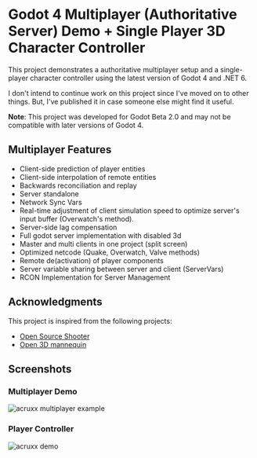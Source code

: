 # Godot 4 Multiplayer (Authoritative Server) Demo + Single Player 3D Character Controller

This project demonstrates a authoritative multiplayer setup and a single-player character controller using the latest version of Godot 4 and .NET 6. 

I don't intend to continue work on this project since I've moved on to other things. But, I've published it in case someone else might find it useful.

**Note**: This project was developed for Godot Beta 2.0 and may not be compatible with later versions of Godot 4.

## Multiplayer Features

- Client-side prediction of player entities
- Client-side interpolation of remote entities
- Backwards reconciliation and replay
- Server standalone
- Network Sync Vars
- Real-time adjustment of client simulation speed to optimize server's input buffer (Overwatch's method).
- Server-side lag compensation
- Full godot server implementation with disabled 3d
- Master and multi clients in one project (split screen)
- Optimized netcode (Quake, Overwatch, Valve methods)
- Remote de(activation) of player components
- Server variable sharing between server and client (ServerVars)
- RCON Implementation for Server Management

## Acknowledgments

This project is inspired from the following projects:

- [Open Source Shooter](https://git.join-striked.com/striked-gaming/open-source-shooter)
- [Open 3D mannequin](https://github.com/GDQuest/godot-3d-mannequin)

## Screenshots

### Multiplayer Demo

![acruxx multiplayer example](.docs/assets/acruxx-multiplayer-demo.gif)

### Player Controller

![acruxx demo](.docs/assets/acruxx-player-demo.gif)